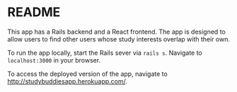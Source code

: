 # README

This app has a Rails backend and a React frontend. The app is designed to allow users to find other users whose study interests overlap with their own.

To run the app locally, start the Rails sever via `rails s`. Navigate to `localhost:3000` in your browser.

To access the deployed version of the app, navigate to http://studybuddiesapp.herokuapp.com/.

